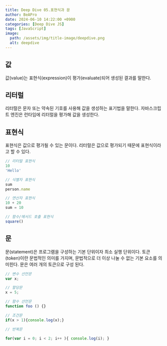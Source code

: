 ```yaml
---
title: Deep Dive 05.표현식과 문
author: BeAPro
date: 2024-06-10 14:22:00 +0900
categories: [Deep Dive JS]
tags: [JavaScript]
image:
  path: /assets/img/title-image/deepdive.png
  alt: deepdive
---
```

## **값**
값(value)는 표현식(expression)이 평가(evaluate)되어 생성된 결과를 말한다.

## **리터럴**
리터럴은 문자 또는 약속된 기호를 사용해 값을 생성하는 표기법을 말한다.
자바스크립트 엔진은 런타임에 리터럴을 평가해 값을 생성한다.

## **표현식**
표현식은 값으로 평가될 수 있는 문이다.
리터럴은 값으로 평가되기 때문에 표현식이라고 할 수 있다.

```js
// 리터럴 표현식
10
'Hello'

// 식별자 표현식
sum
person.name

// 연산자 표현식
10 + 20
sum = 10

// 함수/메서드 호출 표현식
square()
```

## **문**
문(statement)은 프로그램을 구성하는 기본 단위이자 최소 실행 단위이다.
토큰(token)이란 문법적인 의미를 가지며, 문법적으로 더 이상 나눌 수 없는 기본 요소를 의미힌다.
문은 여러 개의 토큰으로 구성 된다.

```js
// 변수 선언문
var x;

// 할당문
x = 5;

// 함수 선언문
function foo () {}

// 조건문
if(x > 1){console.log(x);}

// 반복문

for(var i = 0; i < 2; i++ ){ console.log(i); }

```